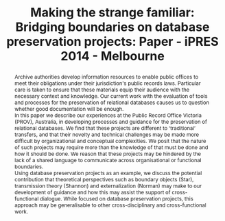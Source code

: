 ---
abstract: 'Archive authorities develop information resources to enable public offices
  to meet their obligations under their jurisdiction''s public records laws. Particular
  care is taken to ensure that these materials equip their audience with the necessary
  context and knowledge. Our current work with the evaluation of tools and processes
  for the preservation of relational databases causes us to question whether good
  documentation will be enough.


  In this paper we describe our experiences at the Public Record

  Office Victoria (PROV), Australia, in developing processes and guidance for the
  preservation of relational databases. We find that these projects are different
  to ‘traditional’ transfers, and that their novelty and technical challenges may
  be made more difficult by organizational and conceptual complexities. We posit that
  the nature of such projects may require more than the knowledge of that must be
  done and how it should be done. We reason that these projects may be hindered by
  the lack of a shared language to communicate across organisational or functional
  boundaries.


  Using database preservation projects as an example, we discuss the potential contribution
  that theoretical perspectives such as boundary objects (Star), transmission theory
  (Shannon) and externalization (Norman) may make to our development of guidance and
  how this may assist the support of cross-functional dialogue. While focused on database
  preservation projects, this approach may be generalisable to other cross-disciplinary
  and cross-functional work.'
creators:
- Kong, Alan
- Francis, Peter
date: null
document_url: https://services.phaidra.univie.ac.at/api/object/o:378076/download
grand_parent: iPRES
institutions: []
keywords:
- boundary objects
- public records
- database preservation
- siard
landing_page_url: https://phaidra.univie.ac.at/o:378076
language: eng
layout: publication
license: CC BY-NC-SA 3.0 AT
notes_url: null
parent: iPRES 2014
presentation_url: null
size: 320280
source_name: iPRES
title: 'Making the strange familiar: Bridging boundaries on database preservation
  projects: Paper - iPRES 2014 - Melbourne'
type: paper
year: 2014
---